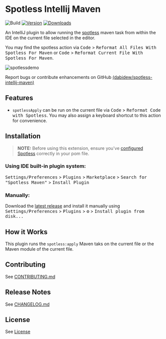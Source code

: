 # Spotless Intellij Maven

![Build](https://github.com/ragurney/spotless/workflows/Build/badge.svg)
[![Version](https://img.shields.io/jetbrains/plugin/v/18321.svg)](https://plugins.jetbrains.com/plugin/18321)
[![Downloads](https://img.shields.io/jetbrains/plugin/d/18321.svg)](https://plugins.jetbrains.com/plugin/18321)

<!-- Plugin description -->
An IntelliJ plugin to allow running the [spotless](https://github.com/diffplug/spotless) maven task
from within the IDE on the current file selected in the editor. 

You may find the spotless action via <kbd>Code</kbd> > <kbd>Reformat All Files With Spotless For Maven</kbd> or <kbd>Code</kbd> > <kbd>Reformat Current File With Spotless For Maven</kbd>.

![spotlessdemo](https://user-images.githubusercontent.com/15261525/147841908-d5cc3bda-56c8-4cbd-ba29-13ebe29f6a1d.gif)

Report bugs or contribute enhancements on GitHub [(dabidew/spotless-intellij-maven)](https://github.com/dabidew/spotless-intellij-maven)
<!-- Plugin description end -->

## Features
* `spotlessApply` can be run on the current file via <kbd>Code</kbd> > <kbd>Reformat Code with Spotless</kbd>.
  You may also assign a keyboard shortcut to this action for convenience.

## Installation
>**NOTE:** Before using this extension, ensure you've [configured Spotless](https://github.com/diffplug/spotless/tree/main/plugin-maven)
correctly in your pom file.

### Using IDE built-in plugin system:

  <kbd>Settings/Preferences</kbd> > <kbd>Plugins</kbd> > <kbd>Marketplace</kbd> > <kbd>Search for "Spotless Maven"</kbd> >
  <kbd>Install Plugin</kbd>

### Manually:

  Download the [latest release](https://github.com/dabidew/spotless-intellij-maven/releases/latest) and install it manually using
  <kbd>Settings/Preferences</kbd> > <kbd>Plugins</kbd> > <kbd>⚙️</kbd> > <kbd>Install plugin from disk...</kbd>

## How it Works
This plugin runs the `spotless:apply` Maven taks on the current file or the Maven module of the current file.
## Contributing
See [CONTRIBUTING.md](CONTRIBUTING.md)

## Release Notes
See [CHANGELOG.md](CHANGELOG.md)

## License
See [License](LICENSE)